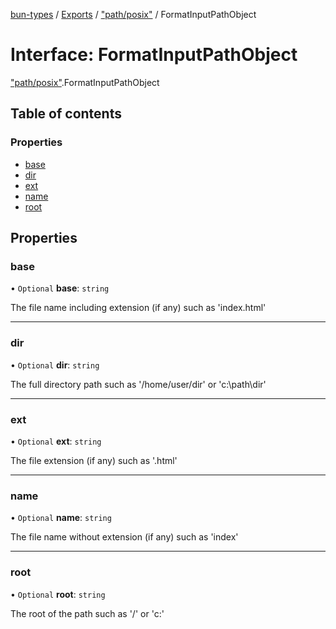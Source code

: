 [bun-types](https://github.com/oven-sh/bun-types/blob/master/api-docs/README.md) / [Exports](https://github.com/oven-sh/bun-types/blob/master/api-docs/modules.md) / ["path/posix"](https://github.com/oven-sh/bun-types/blob/master/api-docs/modules/path_posix_.md) / FormatInputPathObject

# Interface: FormatInputPathObject

["path/posix"](https://github.com/oven-sh/bun-types/blob/master/api-docs/modules/path_posix_.md).FormatInputPathObject

## Table of contents

### Properties

- [base](https://github.com/oven-sh/bun-types/blob/master/api-docs/interfaces/path_posix_.FormatInputPathObject.md#base)
- [dir](https://github.com/oven-sh/bun-types/blob/master/api-docs/interfaces/path_posix_.FormatInputPathObject.md#dir)
- [ext](https://github.com/oven-sh/bun-types/blob/master/api-docs/interfaces/path_posix_.FormatInputPathObject.md#ext)
- [name](https://github.com/oven-sh/bun-types/blob/master/api-docs/interfaces/path_posix_.FormatInputPathObject.md#name)
- [root](https://github.com/oven-sh/bun-types/blob/master/api-docs/interfaces/path_posix_.FormatInputPathObject.md#root)

## Properties

### base

• `Optional` **base**: `string`

The file name including extension (if any) such as 'index.html'

___

### dir

• `Optional` **dir**: `string`

The full directory path such as '/home/user/dir' or 'c:\path\dir'

___

### ext

• `Optional` **ext**: `string`

The file extension (if any) such as '.html'

___

### name

• `Optional` **name**: `string`

The file name without extension (if any) such as 'index'

___

### root

• `Optional` **root**: `string`

The root of the path such as '/' or 'c:\'
